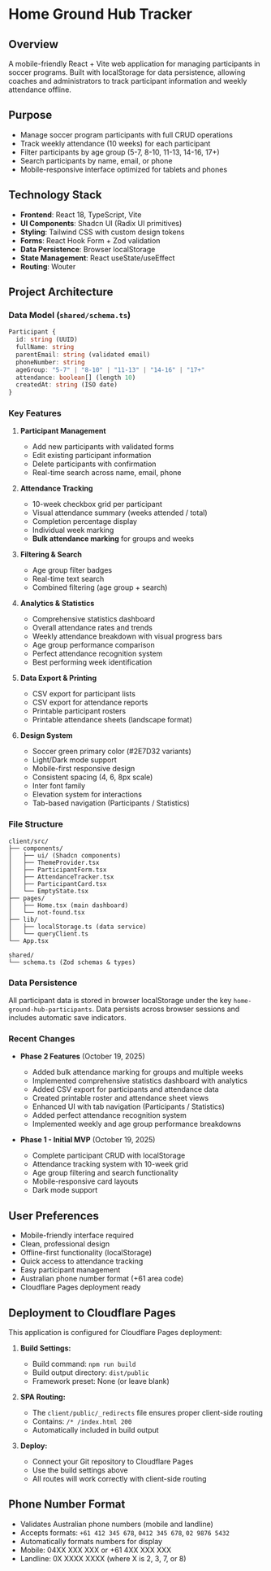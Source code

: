 # Home Ground Hub Tracker

## Overview
A mobile-friendly React + Vite web application for managing participants in soccer programs. Built with localStorage for data persistence, allowing coaches and administrators to track participant information and weekly attendance offline.

## Purpose
- Manage soccer program participants with full CRUD operations
- Track weekly attendance (10 weeks) for each participant
- Filter participants by age group (5-7, 8-10, 11-13, 14-16, 17+)
- Search participants by name, email, or phone
- Mobile-responsive interface optimized for tablets and phones

## Technology Stack
- **Frontend**: React 18, TypeScript, Vite
- **UI Components**: Shadcn UI (Radix UI primitives)
- **Styling**: Tailwind CSS with custom design tokens
- **Forms**: React Hook Form + Zod validation
- **Data Persistence**: Browser localStorage
- **State Management**: React useState/useEffect
- **Routing**: Wouter

## Project Architecture

### Data Model (`shared/schema.ts`)
```typescript
Participant {
  id: string (UUID)
  fullName: string
  parentEmail: string (validated email)
  phoneNumber: string
  ageGroup: "5-7" | "8-10" | "11-13" | "14-16" | "17+"
  attendance: boolean[] (length 10)
  createdAt: string (ISO date)
}
```

### Key Features
1. **Participant Management**
   - Add new participants with validated forms
   - Edit existing participant information
   - Delete participants with confirmation
   - Real-time search across name, email, phone

2. **Attendance Tracking**
   - 10-week checkbox grid per participant
   - Visual attendance summary (weeks attended / total)
   - Completion percentage display
   - Individual week marking
   - **Bulk attendance marking** for groups and weeks

3. **Filtering & Search**
   - Age group filter badges
   - Real-time text search
   - Combined filtering (age group + search)

4. **Analytics & Statistics**
   - Comprehensive statistics dashboard
   - Overall attendance rates and trends
   - Weekly attendance breakdown with visual progress bars
   - Age group performance comparison
   - Perfect attendance recognition system
   - Best performing week identification

5. **Data Export & Printing**
   - CSV export for participant lists
   - CSV export for attendance reports
   - Printable participant rosters
   - Printable attendance sheets (landscape format)

6. **Design System**
   - Soccer green primary color (#2E7D32 variants)
   - Light/Dark mode support
   - Mobile-first responsive design
   - Consistent spacing (4, 6, 8px scale)
   - Inter font family
   - Elevation system for interactions
   - Tab-based navigation (Participants / Statistics)

### File Structure
```
client/src/
├── components/
│   ├── ui/ (Shadcn components)
│   ├── ThemeProvider.tsx
│   ├── ParticipantForm.tsx
│   ├── AttendanceTracker.tsx
│   ├── ParticipantCard.tsx
│   └── EmptyState.tsx
├── pages/
│   ├── Home.tsx (main dashboard)
│   └── not-found.tsx
├── lib/
│   ├── localStorage.ts (data service)
│   └── queryClient.ts
└── App.tsx

shared/
└── schema.ts (Zod schemas & types)
```

### Data Persistence
All participant data is stored in browser localStorage under the key `home-ground-hub-participants`. Data persists across browser sessions and includes automatic save indicators.

### Recent Changes
- **Phase 2 Features** (October 19, 2025)
  - Added bulk attendance marking for groups and multiple weeks
  - Implemented comprehensive statistics dashboard with analytics
  - Added CSV export for participants and attendance data
  - Created printable roster and attendance sheet views
  - Enhanced UI with tab navigation (Participants / Statistics)
  - Added perfect attendance recognition system
  - Implemented weekly and age group performance breakdowns

- **Phase 1 - Initial MVP** (October 19, 2025)
  - Complete participant CRUD with localStorage
  - Attendance tracking system with 10-week grid
  - Age group filtering and search functionality
  - Mobile-responsive card layouts
  - Dark mode support

## User Preferences
- Mobile-friendly interface required
- Clean, professional design
- Offline-first functionality (localStorage)
- Quick access to attendance tracking
- Easy participant management
- Australian phone number format (+61 area code)
- Cloudflare Pages deployment ready

## Deployment to Cloudflare Pages

This application is configured for Cloudflare Pages deployment:

1. **Build Settings:**
   - Build command: `npm run build`
   - Build output directory: `dist/public`
   - Framework preset: None (or leave blank)

2. **SPA Routing:**
   - The `client/public/_redirects` file ensures proper client-side routing
   - Contains: `/* /index.html 200`
   - Automatically included in build output

3. **Deploy:**
   - Connect your Git repository to Cloudflare Pages
   - Use the build settings above
   - All routes will work correctly with client-side routing

## Phone Number Format

- Validates Australian phone numbers (mobile and landline)
- Accepts formats: `+61 412 345 678`, `0412 345 678`, `02 9876 5432`
- Automatically formats numbers for display
- Mobile: 04XX XXX XXX or +61 4XX XXX XXX
- Landline: 0X XXXX XXXX (where X is 2, 3, 7, or 8)
